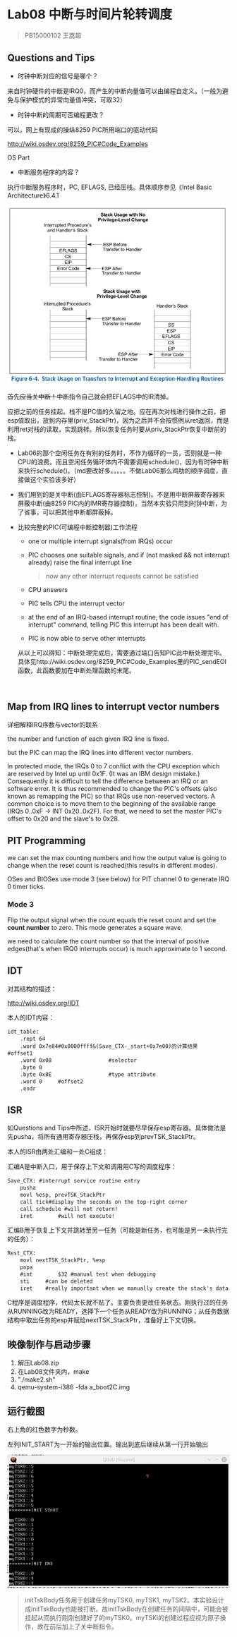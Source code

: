 # Lab08 中断与时间片轮转调度

> PB15000102 王嵩超



## Questions and Tips

- 时钟中断对应的信号是哪个？

来自时钟硬件的中断是IRQ0，而产生的中断向量值可以由编程自定义。（一般为避免与保护模式的异常向量值冲突，可取32）

- 时钟中断的周期可否编程更改？

可以。网上有现成的操纵8259 PIC所用端口的驱动代码

http://wiki.osdev.org/8259_PIC#Code_Examples

OS Part

- 中断服务程序的内容？

执行中断服务程序时，PC, EFLAGS, 已经压栈。具体顺序参见《Intel Basic Architecture》6.4.1

![stack](stackchange.png)

~~首先应当关中断！~~中断指令自己就会把EFLAGS中的IR清掉。

应把之前的任务挂起。栈不是PC值的久留之地。应在再次对栈进行操作之前，把esp值取出，放到内存里(priv_StackPtr)，因为之后并不会按惯例从ret返回，而是利用ret对栈的读取，实现跳转。所以恢复任务时要从priv_StackPtr恢复中断前的栈。

- Lab06的那个空闲任务在有别的任务时，不作为循环的一员，否则就是一种CPU的浪费。而且空闲任务循环体内不需要调用schedule()，因为有时钟中断来执行schedule()。（md要改好多。。。。。不做Lab06那么鸡肋的顺序调度，直接做这个实验该多好）

- 我们用到的是关中断(由EFLAGS寄存器标志控制)。不是用中断屏蔽寄存器来屏蔽中断(由8259 PIC内的IMR寄存器控制)，当然本实验只用到时钟中断，为了省事，可以把其他中断都屏蔽掉。

- 比较完整的PIC(可编程中断控制器)工作流程

  - one or multiple interrupt signals(from IRQs) occur

  - PIC chooses one suitable signals, and if (not masked && not interrupt already) raise the final interrupt line

    > now any other interrupt requests cannot be satisfied

  - CPU answers

  - PIC tells CPU the interrupt vector

  - at the end of an IRQ-based interrupt routine, the code issues "end of interrupt" command, telling PIC this interrupt has been dealt with.

  - PIC is now able to serve other interrupts

  从以上可以得知：中断处理完成后，需要通过端口告知PIC此中断处理完毕。具体见http://wiki.osdev.org/8259_PIC#Code_Examples里的PIC_sendEOI函数，此函数要加在中断处理函数的末尾。

  ​

## Map from IRQ lines to interrupt vector numbers

详细解释IRQ序数与vector的联系

the number and function of each given IRQ line is fixed.

but the PIC can map the IRQ lines into different vector numbers.

In protected mode, the IRQs 0 to 7 conflict with the CPU exception which are reserved by Intel up until 0x1F. (It was an IBM design mistake.) Consequently it is difficult to tell the difference between an IRQ or an software error. It is thus recommended to change the PIC's offsets (also known as remapping the PIC) so that IRQs use non-reserved vectors. A common choice is to move them to the beginning of the available range (IRQs 0..0xF -> INT 0x20..0x2F). For that, we need to set the master PIC's offset to 0x20 and the slave's to 0x28.

## PIT Programming

we can set the max counting numbers and how the output value is going to change when the reset count is reached(this results in different modes).

OSes and BIOSes use mode 3 (see below) for PIT channel 0 to generate IRQ 0 timer ticks.

### Mode 3

Flip the output signal when the count equals the reset count and set the **count number** to zero. This mode generates a square wave.

we need to calculate the count number so that the interval of positive edges(that's when IRQ0 interrupts occur) is much approximate to 1 second.

## IDT

对其结构的描述：

http://wiki.osdev.org/IDT

本人的IDT内容：

```gas
idt_table:
	.rept 64
	.word 0x7e84#0x0000ffff&(Save_CTX-_start+0x7e00)的计算结果	#offset1
	.word 0x08					#selector
	.byte 0
	.byte 0x8E					#type attribute
	.word 0		#offset2
	.endr
```

## ISR

如Questions and Tips中所述，ISR开始时就要尽早保存esp寄存器。具体做法是先pusha，将所有通用寄存器压栈，再保存esp到prevTSK_StackPtr。

本人的ISR由两处汇编和一处C组成：

汇编A是中断入口，用于保存上下文和调用用C写的调度程序：

```gas
Save_CTX: #interrupt service routine entry
	pusha
	movl %esp, prevTSK_StackPtr
	call tick#display the seconds on the top-right corner
	call schedule #will not return!
	iret		#will not execute!
```

汇编B用于恢复上下文并跳转至另一任务（可能是新任务，也可能是另一未执行完的任务）：

```gas
Rest_CTX:
	movl nextTSK_StackPtr, %esp
	popa
	#int		$32 #manual test when debugging	
	sti		#can be deleted
	iret	#really important when we manually create the stack's data
```

C程序是调度程序，代码太长就不贴了。主要负责更改任务状态。刚执行过的任务从RUNNING改为READY，选择下一个任务从READY改为RUNNING；从任务数据结构中取出任务的esp并赋给nextTSK_StackPtr，准备好上下文切换。

## 映像制作与启动步骤

1. 解压Lab08.zip
2. 在Lab08文件夹内，make
3. "./make2.sh"
4. qemu-system-i386 -fda  a_boot2C.img

## 运行截图

右上角的红色数字为秒数。

左列INIT\_START为一开始的输出位置。输出到底后继续从第一行开始输出

![switch](switch.png)

> initTskBody任务用于创建任务myTSK0, myTSK1, myTSK2。本实验设计成initTskBody也能被打断。故initTskBody在创建任务的间隔中，可能会被挂起从而执行刚刚创建好了的myTSK0。myTSKi的创建过程应视为原子操作，故在前后加上了关中断指令。

